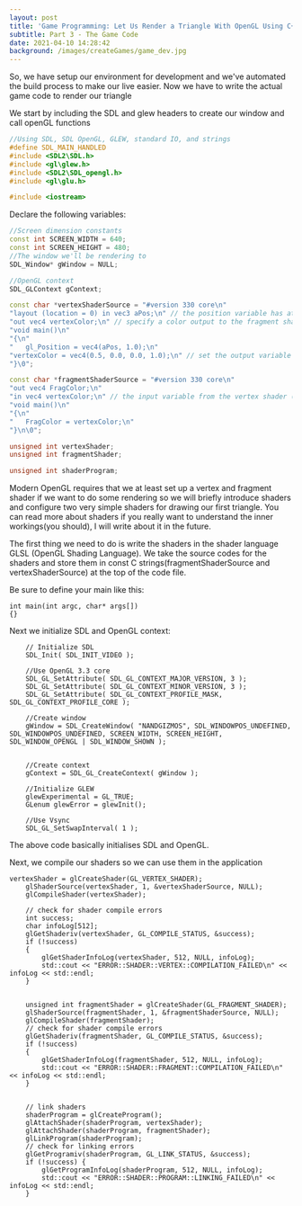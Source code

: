 ```yaml
---
layout: post
title: 'Game Programming: Let Us Render a Triangle With OpenGL Using C++ and SDL'
subtitle: Part 3 - The Game Code
date: 2021-04-10 14:28:42
background: /images/createGames/game_dev.jpg
---
```

So, we have setup our environment for development and we've automated the build process to make our live easier. Now we have to write the actual game code to render our triangle

We start by including the SDL and glew headers to create our window and call openGL functions
```c++
//Using SDL, SDL OpenGL, GLEW, standard IO, and strings
#define SDL_MAIN_HANDLED
#include <SDL2\SDL.h>
#include <gl\glew.h>
#include <SDL2\SDL_opengl.h>
#include <gl\glu.h>

#include <iostream>
```



Declare the following variables:

```c++
//Screen dimension constants
const int SCREEN_WIDTH = 640;
const int SCREEN_HEIGHT = 480;
//The window we'll be rendering to
SDL_Window* gWindow = NULL;

//OpenGL context
SDL_GLContext gContext;

const char *vertexShaderSource = "#version 330 core\n"
"layout (location = 0) in vec3 aPos;\n" // the position variable has attribute position 0
"out vec4 vertexColor;\n" // specify a color output to the fragment shader
"void main()\n"
"{\n"
"   gl_Position = vec4(aPos, 1.0);\n"
"vertexColor = vec4(0.5, 0.0, 0.0, 1.0);\n" // set the output variable to a dark-red color
"}\0";

const char *fragmentShaderSource = "#version 330 core\n"
"out vec4 FragColor;\n"
"in vec4 vertexColor;\n" // the input variable from the vertex shader (same name and same type) 
"void main()\n"
"{\n"
"   FragColor = vertexColor;\n"
"}\n\0";

unsigned int vertexShader;
unsigned int fragmentShader;

unsigned int shaderProgram;
```

Modern OpenGL requires that we at least set up a vertex and fragment shader if we want to do some rendering so we will briefly introduce shaders and configure two very simple shaders for drawing our first triangle. You can read more about shaders if you really want to understand the inner workings(you should), I will write about it in the future.

The first thing we need to do is write the shaders in the shader language GLSL (OpenGL Shading Language). We take the source codes for the shaders and store them in const C strings(fragmentShaderSource and vertexShaderSource) at the top of the code file.


Be sure to define your main like this:
```
int main(int argc, char* args[])
{}
```

Next we initialize  SDL and OpenGL context:
```
    // Initialize SDL
    SDL_Init( SDL_INIT_VIDEO );

    //Use OpenGL 3.3 core
    SDL_GL_SetAttribute( SDL_GL_CONTEXT_MAJOR_VERSION, 3 );
    SDL_GL_SetAttribute( SDL_GL_CONTEXT_MINOR_VERSION, 3 );
    SDL_GL_SetAttribute( SDL_GL_CONTEXT_PROFILE_MASK, SDL_GL_CONTEXT_PROFILE_CORE );
    
    //Create window
    gWindow = SDL_CreateWindow( "NANDGIZMOS", SDL_WINDOWPOS_UNDEFINED, SDL_WINDOWPOS_UNDEFINED, SCREEN_WIDTH, SCREEN_HEIGHT, SDL_WINDOW_OPENGL | SDL_WINDOW_SHOWN );


    //Create context
    gContext = SDL_GL_CreateContext( gWindow );

    //Initialize GLEW
    glewExperimental = GL_TRUE; 
    GLenum glewError = glewInit();
    
    //Use Vsync
    SDL_GL_SetSwapInterval( 1 );
```

The above code basically initialises SDL and OpenGL.

Next, we compile our shaders so we can use them in the application

```
vertexShader = glCreateShader(GL_VERTEX_SHADER);
    glShaderSource(vertexShader, 1, &vertexShaderSource, NULL);
    glCompileShader(vertexShader);

    // check for shader compile errors
    int success;
    char infoLog[512];
    glGetShaderiv(vertexShader, GL_COMPILE_STATUS, &success);
    if (!success)
    {
        glGetShaderInfoLog(vertexShader, 512, NULL, infoLog);
        std::cout << "ERROR::SHADER::VERTEX::COMPILATION_FAILED\n" << infoLog << std::endl;
    }


    unsigned int fragmentShader = glCreateShader(GL_FRAGMENT_SHADER);
    glShaderSource(fragmentShader, 1, &fragmentShaderSource, NULL);
    glCompileShader(fragmentShader);
    // check for shader compile errors
    glGetShaderiv(fragmentShader, GL_COMPILE_STATUS, &success);
    if (!success)
    {
        glGetShaderInfoLog(fragmentShader, 512, NULL, infoLog);
        std::cout << "ERROR::SHADER::FRAGMENT::COMPILATION_FAILED\n" << infoLog << std::endl;
    }


    // link shaders
    shaderProgram = glCreateProgram();
    glAttachShader(shaderProgram, vertexShader);
    glAttachShader(shaderProgram, fragmentShader);
    glLinkProgram(shaderProgram);
    // check for linking errors
    glGetProgramiv(shaderProgram, GL_LINK_STATUS, &success);
    if (!success) {
        glGetProgramInfoLog(shaderProgram, 512, NULL, infoLog);
        std::cout << "ERROR::SHADER::PROGRAM::LINKING_FAILED\n" << infoLog << std::endl;
    }
```

